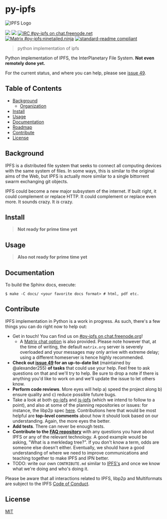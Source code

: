 # py-ipfs

![IPFS Logo](ipfs.png)

[![](https://img.shields.io/badge/made%20by-Protocol%20Labs-blue.svg?style=flat-square)](http://ipn.io)
[![](https://img.shields.io/badge/project-IPFS-blue.svg?style=flat-square)](http://ipfs.io/)
[![IRC #py-ipfs on chat.freenode.net](https://img.shields.io/badge/freenode%20IRC-%23py--ipfs-blue.svg?style=flat-square)](http://webchat.freenode.net/?channels=%23py-ipfs)
[![Matrix #py-ipfs:ninetailed.ninja](https://img.shields.io/matrix/py-ipfs:ninetailed.ninja?color=blue&label=matrix+chat&style=flat-square)](https://matrix.to/#/#py-ipfs:ninetailed.ninja?via=ninetailed.ninja&via=librem.one)
[![standard-readme compliant](https://img.shields.io/badge/standard--readme-OK-green.svg?style=flat-square)](https://github.com/RichardLitt/standard-readme)

> python implementation of ipfs

Python implementation of IPFS, the InterPlanetary File System. **Not even
remotely done yet.**

For the current status, and where you can help, please see [issue 49](https://github.com/ipfs/py-ipfs/issues/49).

## Table of Contents

- [Background](#background)
  - [Organization](#organization)
- [Install](#install)
- [Usage](#usage)
- [Documentation](#documentation)
- [Roadmap](#roadmap)
- [Contribute](#contribute)
- [License](#license)

## Background

IPFS is a distributed file system that seeks to connect all computing devices
with the same system of files. In some ways, this is similar to the original
aims of the Web, but IPFS is actually more similar to a single bittorrent swarm
exchanging git objects.

IPFS could become a new major subsystem of the internet. If built right, it
could complement or replace HTTP. It could complement or replace even more. It
sounds crazy. It *is* crazy.

<!--
### Organization

This repository contains the Python package `ipfs`, which contains the
subpackages `block`, `merkledag`, `naming`, and `routing`, which function as
laid out in [the main IPFS repo](http://github.com/ipfs/ipfs)

The repo roughly looks like this::

    ipfs
    ├─ block
    ├─ merkledag
    ├─ naming
    ├─ network
    └─ routing
-->

## Install

> **Not ready for prime time yet**

## Usage

> **Also not ready for prime time yet**

## Documentation

To build the Sphinx docs, execute:
```shell
$ make -C docs/ <your favorite docs format> # html, pdf etc.
```

<!--
## Roadmap

Note: This is based on the roadmap from [js-ipfs](https://github.com/ipfs/js-ipfs) . As such, it may still contain inconsistencies until further editing.

- Block
- MerkleDAG
    - [ ] MerkleDAG Python implementation (needs IPLD).
        - [ ] [py-merkledag-store] No spec yet.
        - [Go Impl](https://github.com/ipfs/go-ipfs/blob/master/merkledag/merkledag.go)
        - [JS Impl](https://github.com/diasdavid/js-merkledag-store).
- Network
    - [ ] The `libp2p-website` [is the spec](https://github.com/diasdavid/libp2p-website), but for now the place to go is the [roadmap readme](https://github.com/diasdavid/go-libp2p/blob/docs/roadmap/README.md) in the `go-libp2p` docs.
    - [ ] [py-libp2p](https://github.com/libp2p/py-libp2p)
        - Please see the [py-libp2p repository](https://github.com/libp2p/py-libp2p#feature-breakdown)
          for the most up-to-date status of different components.
        - [ ] Swarm
            - The following modules are required, as a minimum, for basic connectivity:
                - [ ] libp2p-identify [JS implementation](https://github.com/diasdavid/js-libp2p-swarm/tree/master/src/identify).
                - Transports (just the baseline requirements, every module helps)
                    - [X] TCP [JS Impl](https://github.com/diasdavid/js-libp2p-tcp)
                - Stream Multiplexer
                    - [X] mplex
                - Upgrades/Crypto channel
                    - [ ] libp2p-secio
                - Peer Discovery (just the baseline requirements, every module helps)
                    - [X] bootstrap list
                    - [ ] Kademlia DHT
                    - [ ] mDNS
                - Content Discovery (just the baseline requirements, every module helps)
                    - [ ] Kademlia DHT
                - NAT Traversal (just the baseline requirements, every module helps)
                    - [ ] UPnP
                    - [ ] NAT-PmP
- Exchange
    - [ ] py-bitswap [JS Impl](https://github.com/diasdavid/js-bitswap). [JS Discussion issue](https://github.com/ipfs/js-ipfs/issues/17).
- Supporting modules
    - [X] [py-cid](https://github.com/ipld/py-cid)
    - [X] [py-multiaddr](https://github.com/multiformats/py-multiaddr) [Spec](https://github.com/jbenet/multiaddr) [Go Impl](https://github.com/jbenet/go-multiaddr). [JS Impl](https://github.com/jbenet/js-multiaddr).
    - [ ] [py-multistream-select](https://github.com/dheatovwil/py-multistream-select) [Spec](https://github.com/jbenet/multistream). [JS Impl](https://github.com/diasdavid/js-multistream) _protocol muxer_. [JS Discussion issue](https://github.com/ipfs/js-ipfs/issues/24).
    - [X] [py-multicodec](https://github.com/multiformats/py-multicodec). [Spec](https://github.com/jbenet/multicodec). [Go Impl](https://github.com/jbenet/go-multicodec)
    - [ ] [py-ipld](https://github.com/ipld/py-ipld-dag). [Spec](https://github.com/ipfs/specs/pull/37). [Discussion](https://github.com/ipfs/go-ipld/issues/8). [Go Impl.](https://github.com/ipfs/go-ipld). [JS Impl.](https://github.com/diasdavid/js-ipld)
-->


## Contribute

IPFS implementation in Python is a work in progress. As such, there's a few things you can do right now to help out:

  * Get in touch! You can find us on [#py-ipfs on chat.freenode.org](http://webchat.freenode.net/?channels=%23py-ipfs)!
     * A [Matrix chat option](https://matrix.to/#/#py-ipfs:ninetailed.ninja?via=ninetailed.ninja&via=librem.one) is also provided. Please note however that, at the time of writing, the default `matrix.org` server is severely overloaded and your messages may only arrive with extreme delay; using a different homeserver is hence highly recommended.
  * **Check out [issue 49](https://github.com/ipfs/py-ipfs/issues/49) for an up-to-date list** (maintained by @alexander255) **of tasks** that could use your help. Feel free to ask questions on that and we'll try to help. Be sure to drop a note if there is anything you'd like to work on and we'll update the issue to let others know.
  * **Perform code reviews**. More eyes will help a) speed the project along b) ensure quality and c) reduce possible future bugs.
  * Take a look at both [go-ipfs](https://github.com/ipfs/go-ipfs) and [js-ipfs](https://github.com/ipfs/js-ipfs) (which we intend to follow to a point), and also at some of the planning repositories or issues: for instance, the libp2p spec [here](https://github.com/libp2p/specs). Contributions here that would be most helpful are **top-level comments** about how it should look based on our understanding. Again, the more eyes the better.
  * **Add tests**. There can never be enough tests.
  * **Contribute to the [FAQ repository](https://github.com/ipfs/faq/issues)** with any questions you have about IPFS or any of the relevant technology. A good example would be asking, "What is a merkledag tree?". If you don't know a term, odds are someone else doesn't either. Eventually, we should have a good understanding of where we need to improve communications and teaching together to make IPFS and IPN better.
  * TODO: write our own `CONTRIBUTE.md` similar to [IPFS's](https://github.com/ipfs/ipfs/blob/master/CONTRIBUTE.md) and once we know what we're doing and who's doing it.

Please be aware that all interactions related to IPFS, libp2p and Multiformats are subject to the IPFS [Code of Conduct](https://github.com/ipfs/community/blob/master/code-of-conduct.md).

## License

[MIT](LICENSE)
